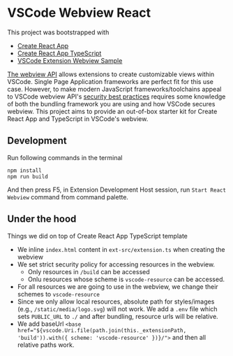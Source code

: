 # VSCode Webview React

This project was bootstrapped with 
* [Create React App](https://github.com/facebookincubator/create-react-app)
* [Create React App TypeScript](https://github.com/wmonk/create-react-app-typescript)
* [VSCode Extension Webview Sample](https://github.com/Microsoft/vscode-extension-samples/tree/master/webview-sample)

[The webview API](https://code.visualstudio.com/docs/extensions/webview) allows extensions to create customizable views within VSCode. Single Page Application frameworks are perfect fit for this use case. However, to make modern JavaScript frameworks/toolchains appeal to VSCode webview API's [security best practices](https://code.visualstudio.com/docs/extensions/webview#_security) requires some knowledge of both the bundling framework you are using and how VSCode secures webview. This project aims to provide an out-of-box starter kit for Create React App and TypeScript in VSCode's webview.

## Development

Run following commands in the terminal

```shell
npm install 
npm run build
```
And then press F5, in Extension Development Host session, run `Start React Webview` command from command palette.

## Under the hood

Things we did on top of Create React App TypeScript template

* We inline `index.html` content in `ext-src/extension.ts` when creating the webview
* We set strict security policy for accessing resources in the webview.
  * Only resources in `/build` can be accessed
  * Onlu resources whose scheme is `vscode-resource` can be accessed.
* For all resources we are going to use in the webview, we change their schemes to `vscode-resource`
* Since we only allow local resources, absolute path for styles/images (e.g., `/static/media/logo.svg`) will not work. We add a `.env` file which sets `PUBLIC_URL` to `./` and after bundling, resource urls will be relative.
* We add baseUrl `<base href="${vscode.Uri.file(path.join(this._extensionPath, 'build')).with({ scheme: 'vscode-resource' })}/">` and then all relative paths work.
